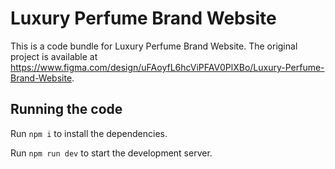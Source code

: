 
  # Luxury Perfume Brand Website

  This is a code bundle for Luxury Perfume Brand Website. The original project is available at https://www.figma.com/design/uFAoyfL6hcViPFAV0PlXBo/Luxury-Perfume-Brand-Website.

  ## Running the code

  Run `npm i` to install the dependencies.

  Run `npm run dev` to start the development server.
  